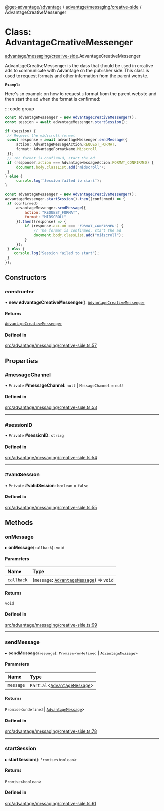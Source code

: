 [@get-advantage/advantage](../index.md) / [advantage/messaging/creative-side](../modules/advantage_messaging_creative_side.md) / AdvantageCreativeMessenger

# Class: AdvantageCreativeMessenger

[advantage/messaging/creative-side](../modules/advantage_messaging_creative_side.md).AdvantageCreativeMessenger

AdvantageCreativeMessenger is the class that should be used in creative ads to communicate with Advantage on the publisher side. This class is used to request formats and other information from the parent website.

**`Example`**

Here's an example on how to request a format from the parent website and then start the ad when the format is confirmed:

::: code-group
```typescript
const advantageMessenger = new AdvantageCreativeMessenger();
const session = await advantageMessenger.startSession();

if (session) {
 // Request the midscroll format
 const response = await advantageMessenger.sendMessage({
     action: AdvantageMessageAction.REQUEST_FORMAT,
     format: AdvantageFormatName.Midscroll
 });
 // The format is confirmed, start the ad
 if (response?.action === AdvantageMessageAction.FORMAT_CONFIRMED) {
     document.body.classList.add("midscroll");
 }
} else {
     console.log("Session failed to start");
}
```
```javascript
const advantageMessenger = new AdvantageCreativeMessenger();
advantageMessenger.startSession().then((confirmed) => {
 if (confirmed) {
     advantageMessenger.sendMessage({
         action: "REQUEST_FORMAT",
         format: "MIDSCROLL"
     }).then((response) => {
         if (response.action === "FORMAT_CONFIRMED") {
             // The format is confirmed, start the ad
             document.body.classList.add("midscroll");
         }
     });
 } else {
    console.log("Session failed to start");
 }
});
```

## Constructors

### constructor

• **new AdvantageCreativeMessenger**(): [`AdvantageCreativeMessenger`](advantage_messaging_creative_side.AdvantageCreativeMessenger.md)

#### Returns

[`AdvantageCreativeMessenger`](advantage_messaging_creative_side.AdvantageCreativeMessenger.md)

#### Defined in

[src/advantage/messaging/creative-side.ts:57](https://github.com/get-advantage/advantage/blob/f2d41437895cf3f477be60f31147a43b479d51d7/src/advantage/messaging/creative-side.ts#L57)

## Properties

### #messageChannel

• `Private` **#messageChannel**: ``null`` \| `MessageChannel` = `null`

#### Defined in

[src/advantage/messaging/creative-side.ts:53](https://github.com/get-advantage/advantage/blob/f2d41437895cf3f477be60f31147a43b479d51d7/src/advantage/messaging/creative-side.ts#L53)

___

### #sessionID

• `Private` **#sessionID**: `string`

#### Defined in

[src/advantage/messaging/creative-side.ts:54](https://github.com/get-advantage/advantage/blob/f2d41437895cf3f477be60f31147a43b479d51d7/src/advantage/messaging/creative-side.ts#L54)

___

### #validSession

• `Private` **#validSession**: `boolean` = `false`

#### Defined in

[src/advantage/messaging/creative-side.ts:55](https://github.com/get-advantage/advantage/blob/f2d41437895cf3f477be60f31147a43b479d51d7/src/advantage/messaging/creative-side.ts#L55)

## Methods

### onMessage

▸ **onMessage**(`callback`): `void`

#### Parameters

| Name | Type |
| :------ | :------ |
| `callback` | (`message`: [`AdvantageMessage`](../interfaces/types.AdvantageMessage.md)) => `void` |

#### Returns

`void`

#### Defined in

[src/advantage/messaging/creative-side.ts:99](https://github.com/get-advantage/advantage/blob/f2d41437895cf3f477be60f31147a43b479d51d7/src/advantage/messaging/creative-side.ts#L99)

___

### sendMessage

▸ **sendMessage**(`message`): `Promise`\<`undefined` \| [`AdvantageMessage`](../interfaces/types.AdvantageMessage.md)\>

#### Parameters

| Name | Type |
| :------ | :------ |
| `message` | `Partial`\<[`AdvantageMessage`](../interfaces/types.AdvantageMessage.md)\> |

#### Returns

`Promise`\<`undefined` \| [`AdvantageMessage`](../interfaces/types.AdvantageMessage.md)\>

#### Defined in

[src/advantage/messaging/creative-side.ts:78](https://github.com/get-advantage/advantage/blob/f2d41437895cf3f477be60f31147a43b479d51d7/src/advantage/messaging/creative-side.ts#L78)

___

### startSession

▸ **startSession**(): `Promise`\<`boolean`\>

#### Returns

`Promise`\<`boolean`\>

#### Defined in

[src/advantage/messaging/creative-side.ts:61](https://github.com/get-advantage/advantage/blob/f2d41437895cf3f477be60f31147a43b479d51d7/src/advantage/messaging/creative-side.ts#L61)
